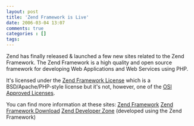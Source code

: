 ```yaml
---
layout: post
title: 'Zend Framework is Live'
date: 2006-03-04 13:07
comments: true
categories : []
tags:
---
```

Zend has finally released & launched a few new sites related to the Zend Framework. The Zend Framework is a high quality and open source framework for developing Web Applications and Web Services using PHP.

It's licensed under the <a href="http://framework.zend.com/framework_license_1.0.txt">Zend Framework License</a> which is a BSD/Apache/PHP-style license but it's not, however, one of the <a href="http://opensource.org/licenses/">OSI Approved Licenses</a>.

You can find more information at these sites:
<a href="http://framework.zend.com/">Zend Framework</a>
<a href="http://framework.zend.com/download">Zend Framework Download</a>
<a href="http://devzone.zend.com/public/view">Zend Developer Zone</a> (developed using the Zend Framework)


